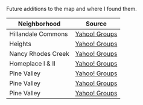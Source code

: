 Future additions to the map and where I found them.

|Neighborhood        |Source|
|--------------------|:----:|
|Hillandale Commons  |[Yahoo! Groups](https://groups.yahoo.com/neo/groups/hillandalecommons/info)|
|Heights             |[Yahoo! Groups](https://groups.yahoo.com/neo/groups/HeightsNeighbors/info)|
|Nancy Rhodes Creek  |[Yahoo! Groups](https://groups.yahoo.com/neo/groups/nancyrhodescreekna/info)|
|Homeplace I & II    |[Yahoo! Groups](https://groups.yahoo.com/neo/groups/homeplace2/info)|
|Pine Valley         |[Yahoo! Groups](https://groups.yahoo.com/neo/groups/pinevalleyneighborhood/info)|
|Pine Valley         |[Yahoo! Groups](https://groups.yahoo.com/neo/groups/pinevalleyneighborhood/info)|
|Pine Valley         |[Yahoo! Groups](https://groups.yahoo.com/neo/groups/pinevalleyneighborhood/info)|
